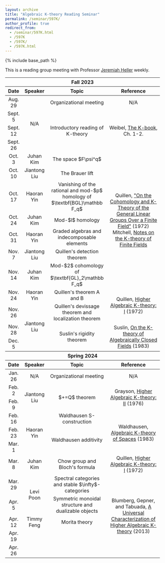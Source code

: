 ```yaml
---
layout: archive
title: "Algebraic K-theory Reading Seminar"
permalink: /seminar/597K/
author_profile: true
redirect_from:
  - /seminar/597K.html
  - /597K
  - /597K/
  - /597K.html
---
```

{% include base_path %}

This is a reading group meeting with Professor [Jeremiah Heller](https://math.illinois.edu/directory/profile/jbheller) weekly. 

<table>
    <thead>
        <tr>
            <th colspan=4 style="text-align:center">Fall 2023</th>
        </tr>
    </thead>
    <thead>
        <tr>
            <th style="text-align:center">Date</th>
            <th style="text-align:center">Speaker</th>
            <th style="text-align:center">Topic</th>
            <th style="text-align:center">Reference</th>
        </tr>
    </thead>
    <tbody style="text-align:center">
        <tr>
            <td>Aug. 29</td>
            <td rowspan = 4>N/A</td>
            <td>Organizational meeting</td>
            <td>N/A</td>
        </tr>
        <tr>
            <td>Sept. 5</td>
            <td rowspan = 3>Introductory reading of K-theory</td>
            <td rowspan = 3>Weibel, <a href = "https://sites.math.rutgers.edu/~weibel/Kbook.html">The K-book</a>, Ch. 1-2.</td>
        </tr>
        <tr>
            <td>Sept. 12</td>
        </tr>
        <tr>
            <td>Sept. 26</td>
        </tr>
        <tr>
            <td>Oct. 3</td>
            <td>Juhan Kim</td>
            <td>The space $F\psi^q$</td>
            <td rowspan = 7>Quillen, <a href = "https://www.jstor.org/stable/1970825">"On the Cohomology and K-Theory of the General Linear Groups Over a Finite Field"</a> (1972)<br />Mitchell, <a href = "https://people.math.rochester.edu/faculty/doug/otherpapers/Mitchell-finitefieldsKtheory.pdf">Notes on the K-theory of Finite Fields </a></td>
        </tr>
        <tr>
            <td>Oct. 10</td>
            <td>Jiantong Liu</td>
            <td>The Brauer lift</td>
        </tr>
        <tr>
            <td>Oct. 17</td>
            <td>Haoran Yin</td>
            <td>Vanishing of the rational and mod-$p$ homology of $\textbf{BGL}\mathbb F_q$</td>
        </tr>
        <tr>
            <td>Oct. 24</td>
            <td>Juhan Kim</td>
            <td>Mod-$l$ homology</td>
        </tr>
        <tr>
            <td>Oct. 31</td>
            <td>Haoran Yin</td>
            <td>Graded algebras and indecomposable elements</td>
        </tr>
        <tr>
            <td>Nov. 7</td>
            <td>Jiantong Liu</td>
            <td>Quillen's detection theorem</td>
        </tr>
        <tr>
            <td>Nov. 14</td>
            <td>Juhan Kim</td>
            <td>Mod-$2$ cohomology of $\textbf{GL}_2\mathbb F_q$</td>
        </tr>
        <tr>
            <td>Nov. 24</td>
            <td>Haoran Yin</td>
            <td>Quillen's theorem A and B</td>
            <td rowspan = 2>Quillen, <a href = "https://link.springer.com/chapter/10.1007/BFb0067053">Higher Algebraic K-theory: I</a> (1972)</td>
        </tr>
        <tr>
            <td>Nov. 26</td>
            <td rowspan = 3>Jiantong Liu</td>
            <td>Quillen's devissage theorem and localization theorem</td>
        </tr>
        <tr>
            <td>Nov. 28</td>
            <td rowspan = 2>Suslin's rigidity theorem</td>
            <td rowspan = 2>Suslin, <a href = "https://link.springer.com/article/10.1007/BF01394024">On the K-theory of Algebraically Closed Fields</a> (1983)</td>
        </tr>
        <tr>
            <td>Dec. 5</td>
        </tr>
    </tbody>
    <thead>
        <tr>
            <th colspan=4 style="text-align:center">Spring 2024</th>
        </tr>
    </thead>
    <thead>
        <tr>
            <th style="text-align:center">Date</th>
            <th style="text-align:center">Speaker</th>
            <th style="text-align:center">Topic</th>
            <th style="text-align:center">Reference</th>
        </tr>
    </thead>
    <tbody style="text-align:center">
        <tr>
            <td>Jan. 26</td>
            <td>N/A</td>
            <td>Organizational meeting</td>
            <td>N/A</td>
        </tr>
        <tr>
            <td>Feb. 2</td>
            <td rowspan = 2>Jiantong Liu</td>
            <td rowspan = 2>$+=Q$ theorem</td>
            <td rowspan = 2>Grayson, <a href = "https://link.springer.com/chapter/10.1007/BFb0080003">Higher Algebraic K-theory: II</a> (1976)</td>
        </tr>
        <tr>
            <td>Feb. 9</td>
        </tr>
        <tr>
            <td>Feb. 16</td>
            <td rowspan = 3>Haoran Yin</td>
            <td>Waldhausen S-construction</td>
            <td rowspan = 3>Waldhausen, <a href = "https://link.springer.com/chapter/10.1007/BFb0074449">Algebraic K-theory of Spaces</a> (1983)</td>
        </tr>
        <tr>
            <td>Feb. 23</td>
            <td rowspan = 2>Waldhausen additivity</td>
        </tr>
        <tr>
            <td>Mar. 1</td>
        </tr>
        <tr>
            <td style="width: 8%;">Mar. 8</td>
            <td style="width: 10%;">Juhan Kim</td>
            <td style="width: 40%;">Chow group and Bloch's formula</td>
            <td style="width: 42%;">Quillen, <a href = "https://link.springer.com/chapter/10.1007/BFb0067053">Higher Algebraic K-theory: I</a> (1972)</td>
        </tr>
        <tr>
            <td>Mar. 29</td>
            <td rowspan = 2>Levi Poon</td>
            <td>Spectral categories and stable $\infty$-categories</td>
            <td rowspan = 5>Blumberg, Gepner, and Tabuada, <a href = "https://projecteuclid.org/journals/geometry-and-topology/volume-17/issue-2/A-universal-characterization-of-higher-algebraic-Kmkern-4mutheory/10.2140/gt.2013.17.733.full">A Universal Characterization of Higher Algebraic K-theory</a> (2013)</td>
        </tr>
        <tr>
            <td>Apr. 5</td>
            <td>Symmetric monoidal structure and dualizable objects</td>
        </tr>
        <tr>
            <td>Apr. 12</td>
            <td>Timmy Feng</td>
            <td>Morita theory</td>
        </tr>
        <tr>
            <td>Apr. 19</td>
            <td></td>
            <td></td>
        </tr>
        <tr>
            <td>Apr. 26</td>
            <td></td>
            <td></td>
        </tr>
    </tbody>
</table>
